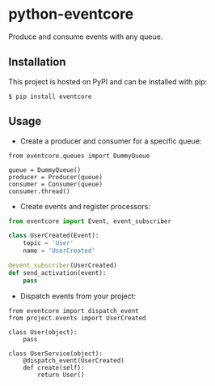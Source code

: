# python-eventcore

Produce and consume events with any queue.

## Installation

This project is hosted on PyPI and can be installed with pip:

```
$ pip install eventcore
```

## Usage

- Create a producer and consumer for a specific queue:

```
from eventcore.queues import DummyQueue

queue = DummyQueue()
producer = Producer(queue)
consumer = Consumer(queue)
consumer.thread()
```

- Create events and register processors:

```python
from eventcore import Event, event_subscriber

class UserCreated(Event):
    topic = 'User'
    name = 'UserCreated'

@event_subscriber(UserCreated)
def send_activation(event):
    pass
```

- Dispatch events from your project:

```
from eventcore import dispatch_event
from project.events import UserCreated

class User(object):
    pass

class UserService(object):
    @dispatch_event(UserCreated)
    def create(self):
        return User()
```
